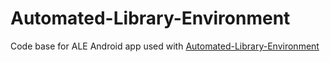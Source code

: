 # Automated-Library-Environment
Code base for ALE Android app used with [Automated-Library-Environment](https://github.com/GauthamPughaz/Automated_Library_Environment)

